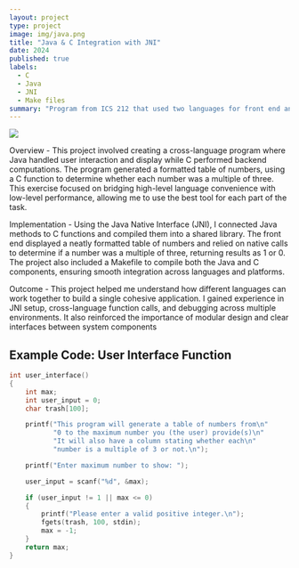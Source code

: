 ```yaml
---
layout: project
type: project
image: img/java.png
title: "Java & C Integration with JNI"
date: 2024
published: true
labels:
  - C
  - Java
  - JNI
  - Make files
summary: "Program from ICS 212 that used two languages for front end and back end"
---
```


<img class="img-fluid" src="../img/JNIheader.png">

Overview - 
This project involved creating a cross-language program where Java handled user interaction and display while C performed backend computations. The program generated a formatted table of numbers, using a C function to determine whether each number was a multiple of three. This exercise focused on bridging high-level language convenience with low-level performance, allowing me to use the best tool for each part of the task.

Implementation -
Using the Java Native Interface (JNI), I connected Java methods to C functions and compiled them into a shared library. The front end displayed a neatly formatted table of numbers and relied on native calls to determine if a number was a multiple of three, returning results as 1 or 0. The project also included a Makefile to compile both the Java and C components, ensuring smooth integration across languages and platforms.

Outcome -
This project helped me understand how different languages can work together to build a single cohesive application. I gained experience in JNI setup, cross-language function calls, and debugging across multiple environments. It also reinforced the importance of modular design and clear interfaces between system components

## Example Code: User Interface Function

```c
int user_interface()
{
    int max;
    int user_input = 0;
    char trash[100];

    printf("This program will generate a table of numbers from\n"
           "0 to the maximum number you (the user) provide(s)\n"
           "It will also have a column stating whether each\n"
           "number is a multiple of 3 or not.\n");

    printf("Enter maximum number to show: ");

    user_input = scanf("%d", &max);

    if (user_input != 1 || max <= 0)
    {
        printf("Please enter a valid positive integer.\n");
        fgets(trash, 100, stdin);
        max = -1;
    }
    return max;
}
```
